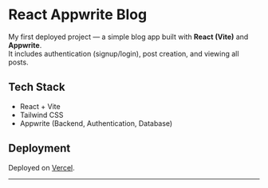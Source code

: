 # React Appwrite Blog

My first deployed project — a simple blog app built with **React (Vite)** and **Appwrite**.  
It includes authentication (signup/login), post creation, and viewing all posts.

## Tech Stack
- React + Vite
- Tailwind CSS
- Appwrite (Backend, Authentication, Database)

## Deployment
Deployed on [Vercel](https://vercel.com).

---
